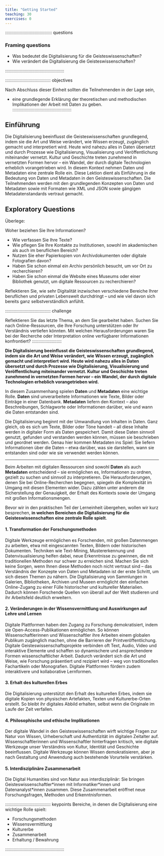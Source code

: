 ```yaml
---
title: "Getting Started"
teaching: 30
exercises: 0
---
```


:::::::::::::::::::::::::::::::::::::: questions

### Framing questions 

- Was bedeutet die Digitalisierung für die Geisteswissenschaften?
- Wie verändert die Digitalisierung die Geisteswissenschaften?

::::::::::::::::::::::::::::::::::::::::::::::::
  
::::::::::::::::::::::::::::::::::::: objectives  

Nach Abschluss dieser Einheit sollten die Teilnehmenden in der Lage sein,

- eine grundlegende Erklärung der theoretischen und methodischen Implikationen der Arbeit mit Daten zu geben.
::::::::::::::::::::::::::::::::::::::::::::::::

## Einführung

Die Digitalisierung beeinflusst die Geisteswissenschaften grundlegend, indem sie die Art und Weise verändert, wie Wissen erzeugt, zugänglich gemacht und interpretiert wird. Heute wird nahezu alles in Daten übersetzt und durch Prozesse wie Digitalisierung, Visualisierung und Veröffentlichung miteinander vernetzt. Kultur und Geschichte treten zunehmend in vernetzten Formen hervor – ein Wandel, der durch digitale Technologien erheblich vorangetrieben wird. In diesem Kontext nehmen Daten und Metadaten eine zentrale Rolle ein.
Diese Lektion dient als Einführung in die Bedeutung von Daten und Metadaten in den Geisteswissenschaften. Die Teilnehmenden werden mit den grundlegenden Konzepten von Daten und Metadaten sowie mit Formaten wie XML und JSON sowie gängigen Metadatenstandards vertraut gemacht.

## Exploratory Questions

Überlege: 

Woher beziehen Sie Ihre Informationen?

- Wie verfassen Sie Ihre Texte?
- Wie pflegen Sie Ihre Kontakte zu Institutionen, sowohl im akademischen als auch im beruflichen Bereich?
- Nutzen Sie eher Papierkopien von Archivdokumenten oder digitale Fotografien davon?
- Haben Sie schon einmal ein Archiv persönlich besucht, um vor Ort zu recherchieren?
- Haben Sie schon einmal die Website eines Museums oder einer Bibliothek genutzt, um digitale Ressourcen zu recherchieren?

Reflektieren Sie, wie sehr Digitalität inzwischen verschiedene Bereiche Ihrer beruflichen und privaten Lebenswelt durchdringt – und wie viel davon sich bereits ganz selbstverständlich anfühlt.



::::::::::::::::::::::::::::::::::::: challenge 

Reflektieren Sie das letzte Thema, an dem Sie gearbeitet haben. Suchen Sie nach Online-Ressourcen, die Ihre Forschung unterstützen oder Ihr Verständnis vertiefen könnten.
Mit welchen Herausforderungen waren Sie bei der Recherche oder Interpretation online verfügbarer Informationen konfrontiert?
:::::::::::::::::::::::: 



**Die Digitalisierung beeinflusst die Geisteswissenschaften grundlegend, indem sie die Art und Weise verändert, wie Wissen erzeugt, zugänglich gemacht und interpretiert wird. Heute wird nahezu alles in Daten übersetzt und durch Prozesse wie Digitalisierung, Visualisierung und Veröffentlichung miteinander vernetzt. Kultur und Geschichte treten zunehmend in vernetzten Formen hervor – ein Wandel, der durch digitale Technologien erheblich vorangetrieben wird.**

In diesem Zusammenhang spielen **Daten** und **Metadaten** eine wichtige Rolle. **Daten** sind unverarbeitete Informationen wie Texte, Bilder oder Einträge in einer Datenbank. **Metadaten** liefern den Kontext – also Beschreibungen, Schlagworte oder Informationen darüber, wie und wann die Daten entstanden sind.

Die Digitalisierung beginnt mit der Umwandlung von Inhalten in Daten. Ganz gleich, ob es sich um Texte, Bilder oder Töne handelt – all diese Inhalte werden in digitaler Form als Daten gespeichert. Damit diese Daten sinnvoll genutzt, gefunden und verstanden werden können, müssen sie beschrieben und geordnet werden. Genau hier kommen Metadaten ins Spiel: Sie liefern Informationen über die Daten – etwa darüber, was sie darstellen, wann sie entstanden sind oder wie sie verwendet werden können.


---

Beim Arbeiten mit digitalen Ressourcen sind sowohl **Daten** als auch **Metadaten** entscheidend – sie ermöglichen es, Informationen zu ordnen, gezielt zu suchen und sinnvoll zu interpretieren. Die Herausforderungen, denen Sie bei Online-Recherchen begegnen, spiegeln die Komplexität im Umgang mit diesen Elementen wider. Dazu zählen unter anderem die Sicherstellung der Genauigkeit, der Erhalt des Kontexts sowie der Umgang mit großen Informationsmengen.

Bevor wir in den praktischen Teil der Lerneinheit übergehen, wollen wir kurz besprechen, **in welchen Bereichen die Digitalisierung für die Geisteswissenschaften eine zentrale Rolle spielt**.


#### 1. Transformation der Forschungsmethoden
Digitale Werkzeuge ermöglichen es Forschenden, mit großen Datenmengen zu arbeiten, etwa mit eingescannten Texten, Bildern oder historischen Dokumenten. Techniken wie Text-Mining, Mustererkennung und Datenvisualisierung helfen dabei, neue Erkenntnisse zu gewinnen, die mit traditionellen Methoden nur schwer zu erreichen sind. Machen Sie sich keine Sorgen, wenn Ihnen diese Methoden noch nicht vertraut sind – das Verständnis der Konzepte von Daten und Metadaten ist der erste Schritt, um sich diesen Themen zu nähern.
Die Digitalisierung von Sammlungen in Galerien, Bibliotheken, Archiven und Museen ermöglicht den einfachen Online-Zugang zu einer Fülle historischer und kultureller Materialien. Dadurch können Forschende Quellen von überall auf der Welt studieren und ihr Arbeitsfeld deutlich erweitern.

#### 2. Veränderungen in der Wissensvermittlung und Auswirkungen auf Lehre und Lernen
Digitale Plattformen haben den Zugang zu Forschung demokratisiert, indem sie Open-Access-Publikationen ermöglichen. So können Wissenschaftlerinnen und Wissenschaftler ihre Arbeiten einem globalen Publikum zugänglich machen, ohne die Barrieren der Printveröffentlichung.
Digitale Geisteswissenschaftsprojekte verbinden oft Text, Audio, Video und interaktive Elemente und schaffen so dynamischere und ansprechendere Formen wissenschaftlicher Arbeit. Dadurch verändert sich die Art und Weise, wie Forschung präsentiert und rezipiert wird – weg von traditionellen Fachartikeln oder Monografien. Digitale Plattformen fördern zudem interaktivere und kollaborative Lernformen.

#### 3. Erhalt des kulturellen Erbes
Die Digitalisierung unterstützt den Erhalt des kulturellen Erbes, indem sie digitale Kopien von physischen Artefakten, Texten und Kulturerbe-Orten erstellt. So bleibt ihr digitales Abbild erhalten, selbst wenn die Originale im Laufe der Zeit verfallen.

#### 4. Philosophische und ethische Implikationen
Der digitale Wandel in den Geisteswissenschaften wirft wichtige Fragen zur Natur von Wissen, Urheberschaft und Authentizität im digitalen Zeitalter auf. Wissenschaftlerinnen und Wissenschaftler hinterfragen kritisch, wie digitale Werkzeuge unser Verständnis von Kultur, Identität und Geschichte beeinflussen.
Digitale Werkzeuge können Wissen demokratisieren, aber je nach Gestaltung und Anwendung auch bestehende Vorurteile verstärken.

#### 5. Interdisziplinäre Zusammenarbeit
  Die Digital Humanities sind von Natur aus interdisziplinär: Sie bringen Geisteswissenschaftler\*innen mit Informatiker\*innen und Datenanalyst\*innen zusammen. Diese Zusammenarbeit eröffnet neue Forschungsfragen, Methoden und Erkenntnisformen.


::::::::::::::::::::::::::::::::::::: keypoints 
Bereiche, in denen die Digitalisierung eine wichtige Rolle spielt:

- Forschungsmethoden
- Wissensvermittlung
- Kulturerbe
- Zusammenarbeit
- Erhaltung / Bewahrung


::::::::::::::::::::::::::::::::::::::::::::::::


